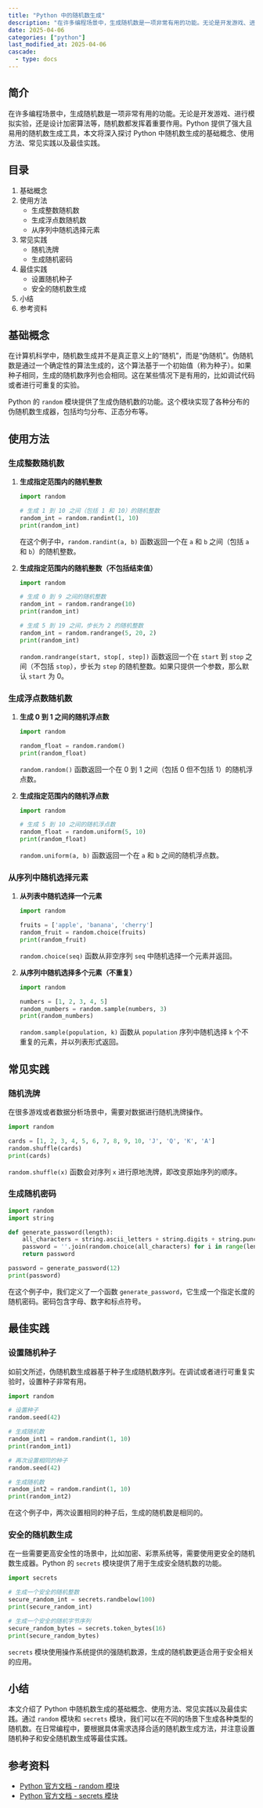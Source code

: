 ```yaml
---
title: "Python 中的随机数生成"
description: "在许多编程场景中，生成随机数是一项非常有用的功能。无论是开发游戏、进行模拟实验，还是设计加密算法等，随机数都发挥着重要作用。Python 提供了强大且易用的随机数生成工具，本文将深入探讨 Python 中随机数生成的基础概念、使用方法、常见实践以及最佳实践。"
date: 2025-04-06
categories: ["python"]
last_modified_at: 2025-04-06
cascade:
  - type: docs
---
```



## 简介
在许多编程场景中，生成随机数是一项非常有用的功能。无论是开发游戏、进行模拟实验，还是设计加密算法等，随机数都发挥着重要作用。Python 提供了强大且易用的随机数生成工具，本文将深入探讨 Python 中随机数生成的基础概念、使用方法、常见实践以及最佳实践。

<!-- more -->
## 目录
1. 基础概念
2. 使用方法
    - 生成整数随机数
    - 生成浮点数随机数
    - 从序列中随机选择元素
3. 常见实践
    - 随机洗牌
    - 生成随机密码
4. 最佳实践
    - 设置随机种子
    - 安全的随机数生成
5. 小结
6. 参考资料

## 基础概念
在计算机科学中，随机数生成并不是真正意义上的“随机”，而是“伪随机”。伪随机数是通过一个确定性的算法生成的，这个算法基于一个初始值（称为种子）。如果种子相同，生成的随机数序列也会相同。这在某些情况下是有用的，比如调试代码或者进行可重复的实验。

Python 的 `random` 模块提供了生成伪随机数的功能。这个模块实现了各种分布的伪随机数生成器，包括均匀分布、正态分布等。

## 使用方法

### 生成整数随机数
1. **生成指定范围内的随机整数**
    ```python
    import random

    # 生成 1 到 10 之间（包括 1 和 10）的随机整数
    random_int = random.randint(1, 10)
    print(random_int)
    ```
    在这个例子中，`random.randint(a, b)` 函数返回一个在 `a` 和 `b` 之间（包括 `a` 和 `b`）的随机整数。

2. **生成指定范围内的随机整数（不包括结束值）**
    ```python
    import random

    # 生成 0 到 9 之间的随机整数
    random_int = random.randrange(10)
    print(random_int)

    # 生成 5 到 19 之间，步长为 2 的随机整数
    random_int = random.randrange(5, 20, 2)
    print(random_int)
    ```
    `random.randrange(start, stop[, step])` 函数返回一个在 `start` 到 `stop` 之间（不包括 `stop`），步长为 `step` 的随机整数。如果只提供一个参数，那么默认 `start` 为 0。

### 生成浮点数随机数
1. **生成 0 到 1 之间的随机浮点数**
    ```python
    import random

    random_float = random.random()
    print(random_float)
    ```
    `random.random()` 函数返回一个在 0 到 1 之间（包括 0 但不包括 1）的随机浮点数。

2. **生成指定范围内的随机浮点数**
    ```python
    import random

    # 生成 5 到 10 之间的随机浮点数
    random_float = random.uniform(5, 10)
    print(random_float)
    ```
    `random.uniform(a, b)` 函数返回一个在 `a` 和 `b` 之间的随机浮点数。

### 从序列中随机选择元素
1. **从列表中随机选择一个元素**
    ```python
    import random

    fruits = ['apple', 'banana', 'cherry']
    random_fruit = random.choice(fruits)
    print(random_fruit)
    ```
    `random.choice(seq)` 函数从非空序列 `seq` 中随机选择一个元素并返回。

2. **从序列中随机选择多个元素（不重复）**
    ```python
    import random

    numbers = [1, 2, 3, 4, 5]
    random_numbers = random.sample(numbers, 3)
    print(random_numbers)
    ```
    `random.sample(population, k)` 函数从 `population` 序列中随机选择 `k` 个不重复的元素，并以列表形式返回。

## 常见实践

### 随机洗牌
在很多游戏或者数据分析场景中，需要对数据进行随机洗牌操作。
```python
import random

cards = [1, 2, 3, 4, 5, 6, 7, 8, 9, 10, 'J', 'Q', 'K', 'A']
random.shuffle(cards)
print(cards)
```
`random.shuffle(x)` 函数会对序列 `x` 进行原地洗牌，即改变原始序列的顺序。

### 生成随机密码
```python
import random
import string

def generate_password(length):
    all_characters = string.ascii_letters + string.digits + string.punctuation
    password = ''.join(random.choice(all_characters) for i in range(length))
    return password

password = generate_password(12)
print(password)
```
在这个例子中，我们定义了一个函数 `generate_password`，它生成一个指定长度的随机密码。密码包含字母、数字和标点符号。

## 最佳实践

### 设置随机种子
如前文所述，伪随机数生成器基于种子生成随机数序列。在调试或者进行可重复实验时，设置种子非常有用。
```python
import random

# 设置种子
random.seed(42)

# 生成随机数
random_int1 = random.randint(1, 10)
print(random_int1)

# 再次设置相同的种子
random.seed(42)

# 生成随机数
random_int2 = random.randint(1, 10)
print(random_int2)
```
在这个例子中，两次设置相同的种子后，生成的随机数是相同的。

### 安全的随机数生成
在一些需要更高安全性的场景中，比如加密、彩票系统等，需要使用更安全的随机数生成器。Python 的 `secrets` 模块提供了用于生成安全随机数的功能。
```python
import secrets

# 生成一个安全的随机整数
secure_random_int = secrets.randbelow(100)
print(secure_random_int)

# 生成一个安全的随机字节序列
secure_random_bytes = secrets.token_bytes(16)
print(secure_random_bytes)
```
`secrets` 模块使用操作系统提供的强随机数源，生成的随机数更适合用于安全相关的应用。

## 小结
本文介绍了 Python 中随机数生成的基础概念、使用方法、常见实践以及最佳实践。通过 `random` 模块和 `secrets` 模块，我们可以在不同的场景下生成各种类型的随机数。在日常编程中，要根据具体需求选择合适的随机数生成方法，并注意设置随机种子和安全随机数生成等最佳实践。

## 参考资料
- [Python 官方文档 - random 模块](https://docs.python.org/3/library/random.html)
- [Python 官方文档 - secrets 模块](https://docs.python.org/3/library/secrets.html)
